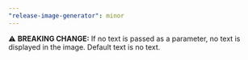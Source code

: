 ```yaml
---
"release-image-generator": minor
---
```


⚠️ **BREAKING CHANGE:** If no text is passed as a parameter, no text is displayed in the image. Default text is no text.

